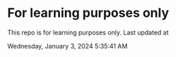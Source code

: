 # For learning purposes only
This repo is for learning purposes only.
Last updated at

Wednesday, January 3, 2024 5:35:41 AM

